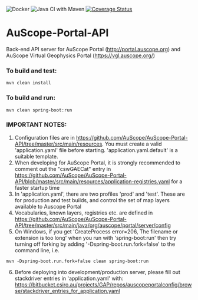 ![Docker](https://github.com/AuScope/AuScope-Portal-API/workflows/Docker/badge.svg?branch=master)
![Java CI with Maven](https://github.com/AuScope/AuScope-Portal-API/workflows/Java%20CI%20with%20Maven/badge.svg?branch=master)
[![Coverage Status](github.com/AuScope/AuScope-Portal-API/coverage/badge.svg)](https://jaywcjlove.github.io/coverage-badges-cli/lcov-report/)

# AuScope-Portal-API

Back-end API server for AuScope Portal (http://portal.auscope.org) and AuScope Virtual Geophysics Portal (https://vgl.auscope.org/)

### To build and test:

```
mvn clean install
```

### To build and run:

```
mvn clean spring-boot:run
```

### IMPORTANT NOTES:

1) Configuration files are in https://github.com/AuScope/AuScope-Portal-API/tree/master/src/main/resources. You must create a valid 'application.yaml' file before starting. 'application.yaml.default' is a suitable template.
2) When developing for AuScope Portal, it is strongly recommended to comment out the "cswGAECat" entry in https://github.com/AuScope/AuScope-Portal-API/blob/master/src/main/resources/application-registries.yaml for a faster startup time
3) In 'application.yaml', there are two profiles 'prod' and 'test'. These are for production and test builds, and control the set of map layers available to Auscope Portal
4) Vocabularies, known layers, registries etc. are defined in https://github.com/AuScope/AuScope-Portal-API/tree/master/src/main/java/org/auscope/portal/server/config
5) On Windows, if you get 'CreateProcess error=206, The filename or extension is too long' when you run with 'spring-boot:run' then try turning off forking by adding '-Dspring-boot.run.fork=false' to the command line, i.e.
```
mvn -Dspring-boot.run.fork=false clean spring-boot:run
```
6) Before deploying into development/production server, please fill out stackdriver entries in 'application.yaml' with:
https://bitbucket.csiro.au/projects/GAP/repos/auscopeportalconfig/browse/stackdriver_entries_for_application.yaml
